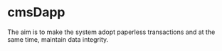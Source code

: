 # cmsDapp
The aim is to make the system adopt paperless transactions and at the same time, maintain data integrity.
